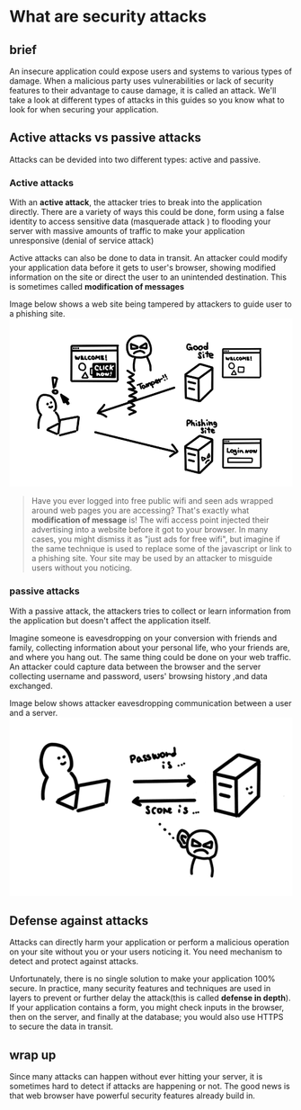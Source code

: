 # What are security attacks 

## brief

An insecure application could expose users and systems to various types of damage. When a malicious party uses vulnerabilities or lack of security features to their advantage to cause damage, it is called an attack. We'll take a look at different types of attacks in this guides so you know what to look for when securing your application.

## Active attacks vs passive attacks

Attacks can be devided into two different types: active and passive.

### Active attacks

With an **active attack**, the attacker tries to break into the application directly. There are a variety of ways this could be done, form using a false identity to access sensitive data (masquerade attack ) to flooding your server with massive amounts of traffic to make your application unresponsive (denial of service attack)

Active attacks can also be done to data in transit. An attacker could modify your application data before it gets to user's browser, showing modified information on the site or direct the user to an unintended destination. This is sometimes called **modification of messages**

Image below shows a web site being tampered by attackers to guide user to a phishing site.
![image](./modification.png)

>Have you ever logged into free public wifi and seen ads wrapped around web pages you are accessing? That's exactly what **modification of message** is! The wifi access point injected their advertising into a website before it got to your browser. In many cases, you might dismiss it as "just ads for free wifi", but imagine if the same technique is used to replace some of the javascript or link to a phishing site. Your site may be used by an attacker to misguide users without you noticing.

### passive attacks

With a passive attack, the attackers tries to collect or learn information from the application but doesn't affect the application itself.

Imagine someone is eavesdropping on your conversion with friends and family, collecting information about your personal life, who your friends are, and where you hang out. The same thing could be done on your web traffic. An attacker could capture data between the browser and the server collecting username and password, users' browsing history ,and data exchanged.

Image below shows attacker eavesdropping communication between a user and a server.
![image](./passiveattack.png)

## Defense against attacks

Attacks can directly harm your application or perform a malicious operation on your site without you or your users noticing it. You need mechanism to detect and protect against attacks.

Unfortunately, there is no single solution to make your application 100% secure. In practice, many security features and techniques are used in layers to prevent or further delay the attack(this is called **defense in depth**). If your application contains a form, you might check inputs in the browser, then on the server, and finally at the database; you would also use HTTPS to secure the data in transit.

## wrap up

Since many attacks can happen without ever hitting your server, it is sometimes hard to detect if attacks are happening or not. The good news is that web browser have powerful security features already build in.

